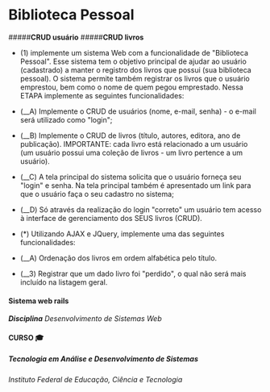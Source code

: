 # Biblioteca Pessoal

#####__CRUD usuário__
#####__CRUD livros__

* (1) implemente um sistema Web com a funcionalidade de "Biblioteca Pessoal". Esse sistema tem o objetivo principal de ajudar ao usuário (cadastrado) a manter o registro dos livros que possui (sua biblioteca pessoal). O sistema permite também registrar os livros que o usuário emprestou, bem como o nome de quem pegou emprestado. Nessa ETAPA implemente as seguintes funcionalidades:
* (__A) Implemente o CRUD de usuários (nome, e-mail, senha) - o e-mail será utilizado como "login";
* (__B) Implemente o CRUD de livros (título, autores, editora, ano de publicação). IMPORTANTE: cada livro está relacionado a um usuário (um usuário possui uma coleção de livros - um livro pertence a um usuário).
*	(__C) A tela principal do sistema solicita que o usuário forneça seu "login" e senha. Na tela principal também é apresentado um link para que o usuário faça o seu cadastro no sistema;
*	(__D) Só através da realização do login "correto" um usuário tem acesso à interface de gerenciamento dos SEUS livros (CRUD).

* (*) Utilizando AJAX e JQuery, implemente uma das seguintes funcionalidades:
* (__A) Ordenação dos livros em ordem alfabética pelo título.
* (__3) Registrar que um dado livro foi "perdido", o qual não será mais incluído na listagem geral.

#### Sistema web rails
_**Disciplina** Desenvolvimento de Sistemas Web_

#### CURSO :mortar_board:
##### Tecnologia em Análise e Desenvolvimento de Sistemas
###### Instituto Federal de Educação, Ciência e Tecnologia 
